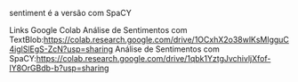 sentiment é a versão com SpaCY


Links Google Colab
Análise de Sentimentos com TextBlob:https://colab.research.google.com/drive/1OCxhX2o38wlKsMlgguC4iglSlEgS-ZcN?usp=sharing
Análise de Sentimentos com SpaCY:https://colab.research.google.com/drive/1qbk1YztgJvchivljXfof-lY8OrGBdb-b?usp=sharing
